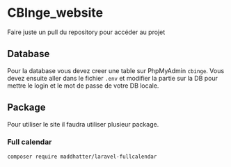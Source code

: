 # CBInge_website

Faire juste un pull du repository pour accéder au projet

## Database

Pour la database vous devez creer une table sur PhpMyAdmin `cbinge`.
Vous devez ensuite aller dans le fichier `.env` et modifier la partie sur la DB pour mettre le login et le mot de passe de votre DB locale.

## Package

Pour utiliser le site il faudra utiliser plusieur package. 

### Full calendar
```bash
composer require maddhatter/laravel-fullcalendar
```
